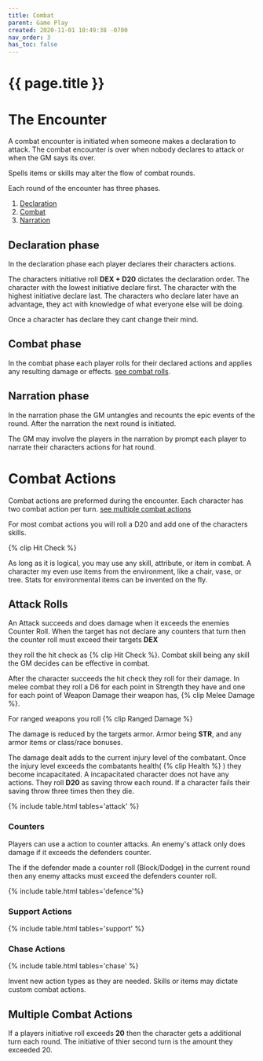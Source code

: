 ```yaml
---
title: Combat
parent: Game Play
created: 2020-11-01 10:49:38 -0700
nav_order: 3
has_toc: false
---
```


# {{ page.title }}


# The Encounter

A combat encounter is initiated when someone makes a declaration to attack. The combat encounter is over when nobody declares to attack or when the GM says its over.

Spells items or skills may alter the flow of combat rounds.

Each round of the encounter has three phases.
1. [Declaration](#declaration-phase)
2. [Combat](#combat-phase)
3. [Narration](#narration-phase)

## Declaration phase

In the declaration phase each player declares their characters actions. 

The characters initiative roll **DEX + D20** dictates the declaration order.
The character with the lowest initiative declare first. 
The character with the highest initiative declare last.
The characters who declare later have an advantage, they act with knowledge of what everyone else will be doing.

Once a character has declare they cant change their mind.


## Combat phase

In the combat phase each player rolls for their declared actions 
and applies any resulting damage or effects. 
[see combat rolls](#combat-actions).

## Narration phase

In the narration phase the GM untangles and recounts the epic events of the round.
After the narration the next round is initiated.

The GM may involve the players in the narration by prompt each player to narrate their characters actions for hat round. 



# Combat Actions

Combat actions are preformed during the encounter.
Each character has two combat action per turn.
[see multiple combat actions](#multiple-combat-actions)

For most combat actions you will roll a D20 and add one of the characters skills. 


{% clip Hit Check %}

As long as it is logical, you may use any skill, attribute, or item in combat.
A character my even use items from the environment, like a chair, vase, or tree.
Stats for environmental items can be invented on the fly.


## Attack Rolls


An Attack succeeds and does damage when it exceeds the enemies Counter Roll.
When the target has not declare any counters that turn then the counter roll must exceed their targets **DEX**

they roll the hit check as {% clip Hit Check %}. Combat skill being any skill the GM decides can be effective in combat.


After the character succeeds the hit check they roll for their damage. In melee combat they roll a D6 for each point in Strength they have and one for each point of Weapon Damage their weapon has, {% clip Melee Damage %}.

For ranged weapons you roll {% clip Ranged Damage %}

The damage is reduced by the targets armor. Armor being **STR**, and any armor items or class/race bonuses.

The damage dealt adds to the current injury level of the combatant. 
Once the injury level exceeds the combatants health( {% clip Health %} ) they become incapacitated. 
A incapacitated character does not have any actions. 
They roll **D20** as saving throw each round. 
If a character fails their saving throw three times then they die.

{% include table.html tables='attack' %}


### Counters

Players can use a action to counter attacks.
An enemy's attack only does damage if it exceeds the defenders counter.

The if the defender made a counter roll (Block/Dodge) in the current round then any enemy attacks must exceed the defenders counter roll.


{% include table.html tables='defence'%}

### Support Actions

{% include table.html tables='support' %}

### Chase Actions

{% include table.html tables='chase' %}

Invent new action types as they are needed. 
Skills or items may dictate custom combat actions.


## Multiple Combat Actions

If a players initiative roll exceeds **20** then the character gets a additional turn each round. The initiative of thier second turn is the amount they exceeded 20.



